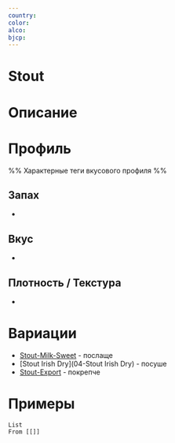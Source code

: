 ```yaml
---
country: 
color: 
alco: 
bjcp:
---
```

# Stout

# Описание 



# Профиль

%% Характерные теги вкусового профиля  %%

## Запах

- 

## Вкус

-  

## Плотность / Текстура 

- 


# Вариации

- [Stout-Milk-Sweet](../../06-Крафт/02-Тёмное/Stout-Milk-Sweet.md) - послаще
- [Stout Irish Dry](04-Stout Irish Dry) - посуше
- [Stout-Export](../../06-Крафт/02-Тёмное/Stout-Export.md) - покрепче

# Примеры

```dataview
List 
From [[]]
```

